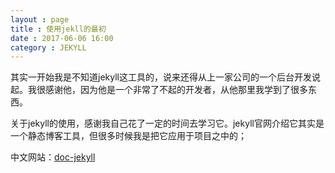 ```yaml
---
layout : page
title : 使用jekll的最初
date : 2017-06-06 16:00
category : JEKYLL
---
```

其实一开始我是不知道jekyll这工具的，说来还得从上一家公司的一个后台开发说起。我很感谢他，因为他是一个非常了不起的开发者，从他那里我学到了很多东西。


关于jekyll的使用，感谢我自己花了一定的时间去学习它。jekyll官网介绍它其实是一个静态博客工具，但很多时候我是把它应用于项目之中的；


中文网站：[doc-jekyll]


[doc-jekyll]:http://jekyll.com.cn

